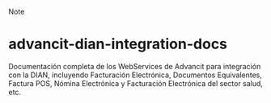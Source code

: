 > [!NOTE]
># advancit-dian-integration-docs
>Documentación completa de los WebServices de Advancit para integración con la DIAN, incluyendo Facturación Electrónica, Documentos Equivalentes, Factura POS, Nómina Electrónica y Facturación Electrónica del sector salud, etc.

